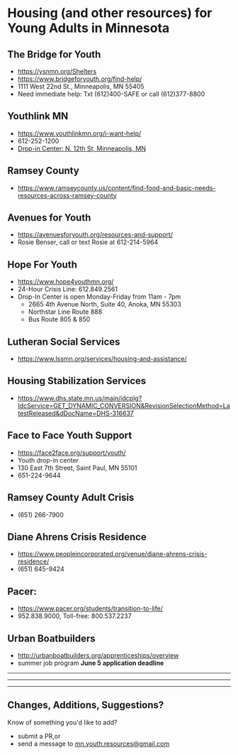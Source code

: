 # Housing (and other resources) for Young Adults in Minnesota #

## The Bridge for Youth ##

- <https://ysnmn.org/Shelters>
- <https://www.bridgeforyouth.org/find-help/>
- 1111 West 22nd St., Minneapolis, MN 55405
- Need immediate help: Txt (612)400-SAFE or call (612)377-8800

## Youthlink MN ##

- <https://www.youthlinkmn.org/i-want-help/>
- 612-252-1200
- [Drop-in Center: N. 12th St, Minneapolis, MN](https://www.google.com/maps/place/YouthLink/@44.9764888,-93.2840567,17z/data=!3m1!4b1!4m5!3m4!1s0x52b332eca6d06d8d:0xececd10d01feb75f!8m2!3d44.976485!4d-93.281868?hl=en)

## Ramsey County ##

- <https://www.ramseycounty.us/content/find-food-and-basic-needs-resources-across-ramsey-county>

## Avenues for Youth ##

- <https://avenuesforyouth.org/resources-and-support/>
- Rosie Benser, call or text Rosie at 612-214-5964

## Hope For Youth ##

- <https://www.hope4youthmn.org/>
- 24-Hour Crisis Line: 612.849.2561
- Drop-In Center is open Monday-Friday from 11am - 7pm
  - 2665 4th Avenue North, Suite 40, Anoka, MN 55303
  - Northstar Line Route 888
  - Bus Route 805 & 850

## Lutheran Social Services ##

- <https://www.lssmn.org/services/housing-and-assistance/>

## Housing Stabilization Services ##

- <https://www.dhs.state.mn.us/main/idcplg?IdcService=GET_DYNAMIC_CONVERSION&RevisionSelectionMethod=LatestReleased&dDocName=DHS-316637>

## Face to Face Youth Support ##

- <https://face2face.org/support/youth/>
- Youth drop-in center
- 130 East 7th Street, Saint Paul, MN 55101
- 651-224-9644

## Ramsey County Adult Crisis ##

- (651) 266-7900

## Diane Ahrens Crisis Residence ##

- <https://www.peopleincorporated.org/venue/diane-ahrens-crisis-residence/>
- (651) 645-9424

## Pacer: ##

- <https://www.pacer.org/students/transition-to-life/>
- 952.838.9000, Toll-free: 800.537.2237

## Urban Boatbuilders ##

- <http://urbanboatbuilders.org/apprenticeships/overview>
- summer job program **June 5 application deadline**


------
------
------


## Changes, Additions, Suggestions? ##

Know of something you'd like to add?

- submit a PR,or
- send a message to [mn.youth.resources@gmail.com](mailto:mn.youth.resources@gmail.com?subject=Suggestion)
